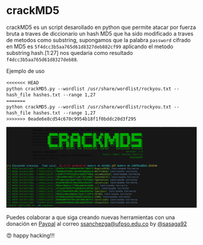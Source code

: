 # crackMD5

crackMD5 es un script desarollado en python que permite atacar por fuerza bruta a traves de diccionario un hash MD5 que ha sido modificado a traves de metodos como
substring, supongamos que la palabra ```password``` cifrado en MD5 es ```5f4dcc3b5aa765d61d8327deb882cf99``` aplicando el metodo substring hash.[1:27] nos quedaria como resultado ```f4dcc3b5aa765d61d8327deb88```.


Ejemplo de uso
```
<<<<<<< HEAD
python crackMD5.py --wordlist /usr/share/wordlist/rockyou.txt --hash_file hashes.txt --range 1,27  
=======
python crackMD5.py --wordlist /usr/share/wordlist/rockyou.txt --hash_file hashes.txt --range 1,27 
>>>>>>> 0eade6e8cd54c670c9954b18f1f0bddc20d3f295
```
![Alt text](galeria/crackMD5.png "Fuerza bruta a HASH MD5 modificado")


Puedes colaborar a que siga creando nuevas herramientas con una donación en [Paypal](https://www.paypal.com) al correo ssanchezga@ufpso.edu.co
by [@sasaga92](https://twitter.com/sasaga92)


:heart_eyes: happy hacking!!!
